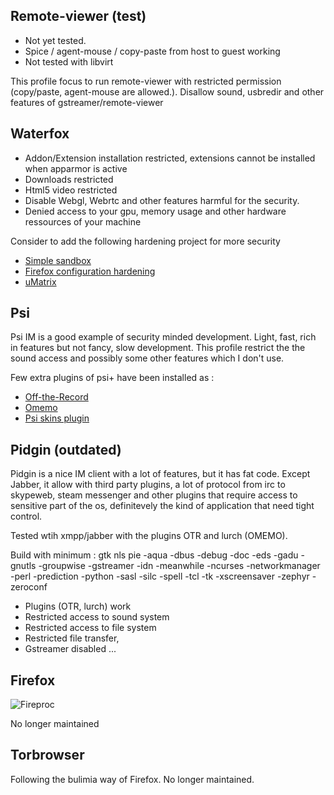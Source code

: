 ## Remote-viewer (test)

* Not yet tested.
* Spice / agent-mouse / copy-paste from host to guest working
* Not tested with libvirt

This profile focus to run remote-viewer with restricted permission (copy/paste, agent-mouse are allowed.). 
Disallow sound, usbredir and other features of gstreamer/remote-viewer


## Waterfox

* Addon/Extension installation restricted, extensions cannot  be installed when apparmor is active
* Downloads restricted
* Html5 video restricted
* Disable Webgl, Webrtc and other features harmful for the security.
* Denied access to your gpu, memory usage and other hardware ressources of your machine

Consider to add the following hardening project for more security 

* [Simple sandbox](https://wiki.gentoo.org/wiki/Simple_sandbox)
* [Firefox configuration hardening](https://github.com/pyllyukko/user.js/)
* [uMatrix](https://github.com/gorhill/uMatrix )

## Psi

Psi IM is a good example of security minded development. Light, fast, rich in features but not fancy, slow development. This profile restrict the
the sound access and possibly some other features which I don't use.

Few extra plugins of psi+ have been installed as :

* [Off-the-Record](https://otr.cypherpunks.ca/)
* [Omemo](https://conversations.im/omemo/)
* [Psi skins plugin](https://github.com/psi-im/plugins/blob/master/generic/skinsplugin/skinsplugin.cpp)


## Pidgin (outdated)

Pidgin is a nice IM client with a lot of features, but it has fat code. Except Jabber, it allow with third party plugins, a lot of protocol from irc to skypeweb, steam messenger and other plugins that
require access to sensitive part of the os, definitevely the kind of application that need tight control.

Tested wtih xmpp/jabber with the plugins OTR and lurch (OMEMO).

Build with minimum :
gtk nls pie -aqua -dbus -debug -doc -eds -gadu -gnutls -groupwise -gstreamer -idn -meanwhile -ncurses -networkmanager -perl -prediction -python -sasl -silc -spell -tcl -tk -xscreensaver -zephyr -zeroconf

- Plugins (OTR, lurch) work
- Restricted access to sound system
- Restricted access to file system
- Restricted file transfer,
- Gstreamer disabled
...

## Firefox

![Fireproc ](https://raw.githubusercontent.com/g3ngr33n/apparmor-profiles-hardened/master/ffisdead.gif)

No longer maintained

## Torbrowser

Following the bulimia way of Firefox. No longer maintained.
